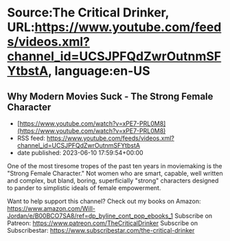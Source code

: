 # Source:The Critical Drinker, URL:https://www.youtube.com/feeds/videos.xml?channel_id=UCSJPFQdZwrOutnmSFYtbstA, language:en-US

## Why Modern Movies Suck - The Strong Female Character
 - [https://www.youtube.com/watch?v=xPE7-PRL0M8](https://www.youtube.com/watch?v=xPE7-PRL0M8)
 - RSS feed: https://www.youtube.com/feeds/videos.xml?channel_id=UCSJPFQdZwrOutnmSFYtbstA
 - date published: 2023-06-10 17:59:54+00:00

One of the most tiresome tropes of the past ten years in moviemaking is the "Strong Female Character." Not women who are smart, capable, well written and complex, but bland, boring, superficially "strong" characters designed to pander to simplistic ideals of female empowerment. 

Want to help support this channel? 
Check out my books on Amazon: https://www.amazon.com/Will-Jordan/e/B00BCO7SA8/ref=dp_byline_cont_pop_ebooks_1
Subscribe on Patreon: https://www.patreon.com/TheCriticalDrinker
Subscribe on Subscribestar: https://www.subscribestar.com/the-critical-drinker

